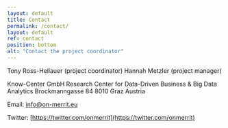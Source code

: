 ```yaml
---
layout: default
title: Contact
permalink: /contact/
layout: default
ref: contact
position: bottom
alt: "Contact the project coordinator"
---
```

<!-- Start editing content here -->
Tony Ross-Hellauer (project coordinator)
Hannah Metzler (project manager)

Know-Center GmbH
Research Center for Data-Driven Business & Big Data Analytics
Brockmanngasse 84
8010 Graz
Austria


Email: <info@on-merrit.eu>

Twitter: [https://twitter.com/onmerrit](https://twitter.com/onmerrit)
